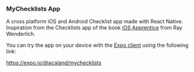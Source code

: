 ### MyChecklists App

A cross platform iOS and Android Checklist app made with React Native.
Inspiration from the Checklists app of the book
[iOS Apprentice](https://store.raywenderlich.com/products/ios-apprentice) from
Ray Wenderlich.

You can try the app on your device with the
[Expo client](https://expo.io/tools#client) using the following link:

https://expo.io/@acaland/mychecklists

